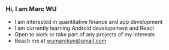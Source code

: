 ### Hi, I am Marc WU


* I am interested in quantitative finance and app development
* I am currently learning Android developement and React
* Open to work or take part of any projects of my interests
* Reach me at wumarckun@gmail.com
